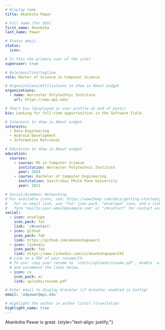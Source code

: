 ```yaml
---
# Display name
title: Akanksha Pawar

# Full name (for SEO)
first_name: Akanksha
last_name: Pawar

# Status emoji
status:
  icon: 

# Is this the primary user of the site?
superuser: true

# Role/position/tagline
role: Master of Science in Computer Science

# Organizations/Affiliations to show in About widget
organizations:
  - name: Worcester Polytechnic Institute
    url: https://www.wpi.edu/

# Short bio (displayed in user profile at end of posts)
bio: Looking for full-time opportunities in the Software field.

# Interests to show in About widget
interests:
  - Data Engineering
  - Android Development
  - Information Retrieval

# Education to show in About widget
education:
  courses:
    - course: MS in Computer Science
      institution: Worcester Polytechnic Institute
      year: 2024
    - course: Bachelor of Computer Engineering
      institution: Savitribai Phule Pune University
      year: 2021

# Social/Academic Networking
# For available icons, see: https://wowchemy.com/docs/getting-started/page-builder/#icons
#   For an email link, use "fas" icon pack, "envelope" icon, and a link in the
#   form "mailto:your-email@example.com" or "/#contact" for contact widget.
social:
  - icon: envelope
    icon_pack: fas
    link: '/#contact'
  - icon: github
    icon_pack: fab
    link: https://github.com/akankshapawar1
  - icon: linkedin
    icon_pack: fab
    link: https://www.linkedin.com/in/akankshapawar242
  # Link to a PDF of your resume/CV.
  # To use: copy your resume to `static/uploads/resume.pdf`, enable `ai` icons in `params.yaml`,
  # and uncomment the lines below.
  - icon: cv
    icon_pack: ai
    link: uploads/resume.pdf

# Enter email to display Gravatar (if Gravatar enabled in Config)
email: 'adpawar@wpi.edu'

# Highlight the author in author lists? (true/false)
highlight_name: true
---
```


Akanksha Pawar is great.
{style="text-align: justify;"}
